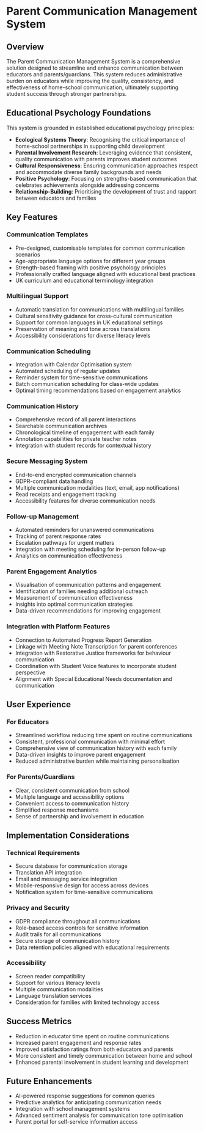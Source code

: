 # Parent Communication Management System

## Overview

The Parent Communication Management System is a comprehensive solution designed to streamline and enhance communication between educators and parents/guardians. This system reduces administrative burden on educators while improving the quality, consistency, and effectiveness of home-school communication, ultimately supporting student success through stronger partnerships.

## Educational Psychology Foundations

This system is grounded in established educational psychology principles:

- **Ecological Systems Theory**: Recognising the critical importance of home-school partnerships in supporting child development
- **Parental Involvement Research**: Leveraging evidence that consistent, quality communication with parents improves student outcomes
- **Cultural Responsiveness**: Ensuring communication approaches respect and accommodate diverse family backgrounds and needs
- **Positive Psychology**: Focusing on strengths-based communication that celebrates achievements alongside addressing concerns
- **Relationship-Building**: Prioritising the development of trust and rapport between educators and families

## Key Features

### Communication Templates
- Pre-designed, customisable templates for common communication scenarios
- Age-appropriate language options for different year groups
- Strength-based framing with positive psychology principles
- Professionally crafted language aligned with educational best practices
- UK curriculum and educational terminology integration

### Multilingual Support
- Automatic translation for communications with multilingual families
- Cultural sensitivity guidance for cross-cultural communication
- Support for common languages in UK educational settings
- Preservation of meaning and tone across translations
- Accessibility considerations for diverse literacy levels

### Communication Scheduling
- Integration with Calendar Optimisation system
- Automated scheduling of regular updates
- Reminder system for time-sensitive communications
- Batch communication scheduling for class-wide updates
- Optimal timing recommendations based on engagement analytics

### Communication History
- Comprehensive record of all parent interactions
- Searchable communication archives
- Chronological timeline of engagement with each family
- Annotation capabilities for private teacher notes
- Integration with student records for contextual history

### Secure Messaging System
- End-to-end encrypted communication channels
- GDPR-compliant data handling
- Multiple communication modalities (text, email, app notifications)
- Read receipts and engagement tracking
- Accessibility features for diverse communication needs

### Follow-up Management
- Automated reminders for unanswered communications
- Tracking of parent response rates
- Escalation pathways for urgent matters
- Integration with meeting scheduling for in-person follow-up
- Analytics on communication effectiveness

### Parent Engagement Analytics
- Visualisation of communication patterns and engagement
- Identification of families needing additional outreach
- Measurement of communication effectiveness
- Insights into optimal communication strategies
- Data-driven recommendations for improving engagement

### Integration with Platform Features
- Connection to Automated Progress Report Generation
- Linkage with Meeting Note Transcription for parent conferences
- Integration with Restorative Justice frameworks for behaviour communication
- Coordination with Student Voice features to incorporate student perspective
- Alignment with Special Educational Needs documentation and communication

## User Experience

### For Educators
- Streamlined workflow reducing time spent on routine communications
- Consistent, professional communication with minimal effort
- Comprehensive view of communication history with each family
- Data-driven insights to improve parent engagement
- Reduced administrative burden while maintaining personalisation

### For Parents/Guardians
- Clear, consistent communication from school
- Multiple language and accessibility options
- Convenient access to communication history
- Simplified response mechanisms
- Sense of partnership and involvement in education

## Implementation Considerations

### Technical Requirements
- Secure database for communication storage
- Translation API integration
- Email and messaging service integration
- Mobile-responsive design for access across devices
- Notification system for time-sensitive communications

### Privacy and Security
- GDPR compliance throughout all communications
- Role-based access controls for sensitive information
- Audit trails for all communications
- Secure storage of communication history
- Data retention policies aligned with educational requirements

### Accessibility
- Screen reader compatibility
- Support for various literacy levels
- Multiple communication modalities
- Language translation services
- Consideration for families with limited technology access

## Success Metrics

- Reduction in educator time spent on routine communications
- Increased parent engagement and response rates
- Improved satisfaction ratings from both educators and parents
- More consistent and timely communication between home and school
- Enhanced parental involvement in student learning and development

## Future Enhancements

- AI-powered response suggestions for common queries
- Predictive analytics for anticipating communication needs
- Integration with school management systems
- Advanced sentiment analysis for communication tone optimisation
- Parent portal for self-service information access
